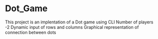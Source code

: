 # Dot_Game

This project is an implentation of a Dot game using CLI
Number of players -2
Dynamic input of rows and columns
Graphical representation of connection between dots
